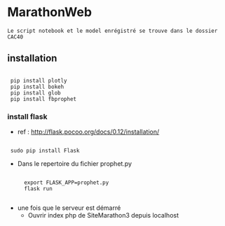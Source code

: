 # MarathonWeb
	Le script notebook et le model enrégistré se trouve dans le dossier CAC40
## installation
<pre><code>
 pip install plotly
 pip install bokeh
 pip install glob
 pip install fbprophet
</code></pre>
### install flask
* ref  : http://flask.pocoo.org/docs/0.12/installation/
<pre><code>
 sudo pip install Flask </code></pre>
* Dans le repertoire du fichier prophet.py
	<pre><code>
	export FLASK_APP=prophet.py
	flask run 
	</code></pre>
* une fois que le serveur est démarré 
	* Ouvrir index php de SiteMarathon3 depuis localhost
